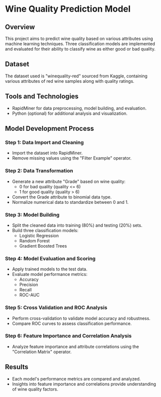 # Wine Quality Prediction Model

## Overview
This project aims to predict wine quality based on various attributes using machine learning techniques. Three classification models are implemented and evaluated for their ability to classify wine as either good or bad quality.

## Dataset
The dataset used is "winequality-red" sourced from Kaggle, containing various attributes of red wine samples along with quality ratings.

## Tools and Technologies
- RapidMiner for data preprocessing, model building, and evaluation.
- Python (optional) for additional analysis and visualization.

## Model Development Process

### Step 1: Data Import and Cleaning
- Import the dataset into RapidMiner.
- Remove missing values using the "Filter Example" operator.

### Step 2: Data Transformation
- Generate a new attribute "Grade" based on wine quality:
  - 0 for bad quality (quality <= 6)
  - 1 for good quality (quality > 6)
- Convert the Grade attribute to binomial data type.
- Normalize numerical data to standardize between 0 and 1.

### Step 3: Model Building
- Split the cleaned data into training (80%) and testing (20%) sets.
- Build three classification models:
  - Logistic Regression
  - Random Forest
  - Gradient Boosted Trees

### Step 4: Model Evaluation and Scoring
- Apply trained models to the test data.
- Evaluate model performance metrics:
  - Accuracy
  - Precision
  - Recall
  - ROC-AUC

### Step 5: Cross Validation and ROC Analysis
- Perform cross-validation to validate model accuracy and robustness.
- Compare ROC curves to assess classification performance.

### Step 6: Feature Importance and Correlation Analysis
- Analyze feature importance and attribute correlations using the "Correlation Matrix" operator.

## Results
- Each model's performance metrics are compared and analyzed.
- Insights into feature importance and correlations provide understanding of wine quality factors.
